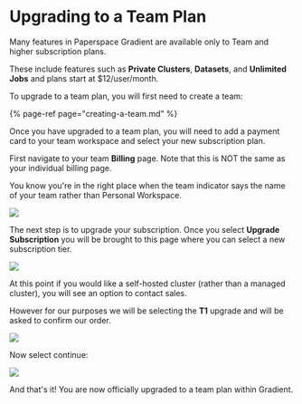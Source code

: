 # Upgrading to a Team Plan

Many features in Paperspace Gradient are available only to Team and higher subscription plans.

These include features such as **Private Clusters**, **Datasets**, and **Unlimited Jobs** and plans start at $12/user/month.

To upgrade to a team plan, you will first need to create a team:

{% page-ref page="creating-a-team.md" %}



Once you have upgraded to a team plan, you will need to add a payment card to your team workspace and select your new subscription plan.

First navigate to your team **Billing** page. Note that this is NOT the same as your individual billing page. 

You know you're in the right place when the team indicator says the name of your team rather than Personal Workspace.

![](https://blog.paperspace.com/content/images/2020/12/Screen-Shot-2020-12-03-at-9.51.50-PM.png)



The next step is to upgrade your subscription. Once you select **Upgrade Subscription** you will be brought to this page where you can select a new subscription tier.

![](https://blog.paperspace.com/content/images/2020/12/Screen-Shot-2020-12-03-at-9.51.59-PM.png)



At this point if you would like a self-hosted cluster \(rather than a managed cluster\), you will see an option to contact sales.

However for our purposes we will be selecting the **T1** upgrade and will be asked to confirm our order.

![](https://blog.paperspace.com/content/images/2020/12/Screen-Shot-2020-12-03-at-9.52.04-PM.png)



Now select continue:

![](https://blog.paperspace.com/content/images/2020/12/Screen-Shot-2020-12-03-at-9.52.12-PM.png)



And that's it! You are now officially upgraded to a team plan within Gradient. 

